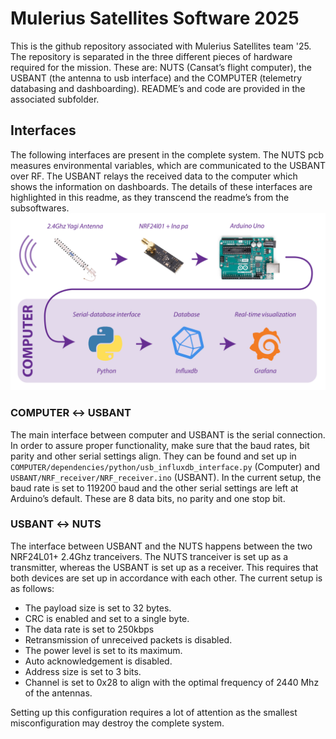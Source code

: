 # Mulerius Satellites Software 2025
This is the github repository associated with Mulerius Satellites team '25. The repository is separated in the three different pieces of hardware required for the mission. These are: NUTS (Cansat’s flight computer), the USBANT (the antenna to usb interface) and the COMPUTER (telemetry databasing and dashboarding). README’s and code are provided in the associated subfolder.

## Interfaces
The following interfaces are present in the complete system. The NUTS pcb measures environmental variables, which are communicated to the USBANT over RF. The USBANT relays the received data to the computer which shows the information on dashboards. The details of these interfaces are highlighted in this readme, as they transcend the readme’s from the subsoftwares.
![Interface overview](./img/interfaces.png)

### COMPUTER ↔ USBANT
The main interface between computer and USBANT is the serial connection. In order to assure proper functionality, make sure that the baud rates, bit parity and other serial settings align. They can be found and set up in `COMPUTER/dependencies/python/usb_influxdb_interface.py` (Computer) and `USBANT/NRF_receiver/NRF_receiver.ino` (USBANT). In the current setup, the baud rate is set to 119200 baud and the other serial settings are left at Arduino’s default. These are 8 data bits, no parity and one stop bit.

### USBANT ↔ NUTS
The interface between USBANT and the NUTS happens between the two NRF24L01+ 2.4Ghz tranceivers. The NUTS tranceiver is set up as a transmitter, whereas the USBANT is set up as a receiver. This requires that both devices are set up in accordance with each other. The current setup is as follows:
 - The payload size is set to 32 bytes.
 - CRC is enabled and set to a single byte.
 - The data rate is set to 250kbps
 - Retransmission of unreceived packets is disabled.
 - The power level is set to its maximum.
 - Auto acknowledgement is disabled.
 - Address size is set to 3 bits.
 - Channel is set to 0x28 to align with the optimal frequency of 2440 Mhz of the antennas.

Setting up this configuration requires a lot of attention as the smallest misconfiguration may destroy the complete system.
